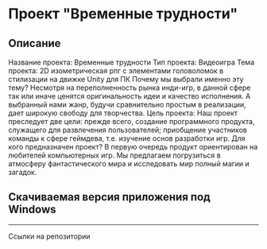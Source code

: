 # Проект "Временные трудности"

## Описание 
Название проекта: Временные трудности
Тип проекта: Видеоигра
Тема проекта: 2D изометрическая рпг с элементами головоломок в стилизации на движке Unity для ПК
Почему мы выбрали именно эту тему?
Несмотря на переполненность рынка инди-игр, в данной сфере так или иначе ценятся оригинальность идеи и качество исполнения. А выбранный нами жанр, будучи сравнительно простым в реализации, дает широкую свободу для творчества.
Цель проекта:
Наш проект преследует две цели:  прежде всего, создание программного продукта, служащего для развлечения пользователей; приобщение участников команды к сфере геймдева, т.е. изучение основ разработки игр.
Для кого предназначен проект?
В первую очередь продукт ориентирован на любителей компьютерных игр. Мы предлагаем погрузиться в атмосферу фантастического мира и исследовать мир полный магии и загадок.
## Скачиваемая версия приложения под Windows
>



***

Ссылки на репозитории
>
